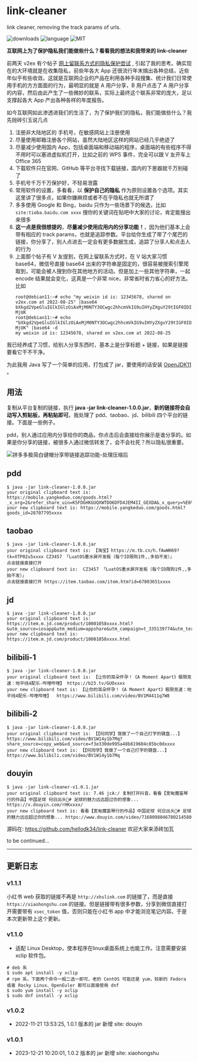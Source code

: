 # link-cleaner

link cleaner, removing the track params of urls.

![downloads](https://img.shields.io/github/downloads/hellodk34/link-cleaner/total) ![language](https://img.shields.io/badge/language-Java-green) ![MIT](https://img.shields.io/github/license/hellodk34/link-cleaner)

**互联网上为了保护隐私我们能做些什么？看看我的想法和我带来的 link-cleaner**

前两天 v2ex 有个帖子 [网上留联系方式的隐私保护尝试](https://www.v2ex.com/t/874281) , 引起了我的思考。确实现在的大环境就是在收集隐私，前些年各大 App 还很流行年末搞出各种总结，近些年似乎有些收敛。这就是互联网企业的产品在利用各种手段搜集、统计我们日常使用手机的方方面面的行为，最明显的就是 A 用户分享，B 用户点击了 A 用户分享的内容，然后由此产生了一些微妙的联系，实际上最终这个联系非常的庞大，足以支撑起各大 App 产出各种各样的年度报告。

如今互联网如此渗透进我们的生活了，为了保护我们的隐私，我们能做些什么？我先抛砖引玉说几点

1. 注册非大陆地区的 手机号，在敏感网站上注册使用
2. 尽量使用邮箱注册各个网站，虽然大陆地区这样的网站已经几乎绝迹了
3. 尽量减少使用国内 App，包括桌面端和移动端的程序，桌面端的有些程序不得不用时可以塞进虚拟机打开，比如之前的 WPS 事件，完全可以跟 V 友开车上 Office 365
4. 下载软件只在官网、GitHub 等平台寻找下载链接，国内的下崽器就千万别碰了
5. 手机号千万千万保护好，不轻易泄露
6. 常用软件的设置，多看看，以 **保护自己的隐私** 作为原则设置各个选项。其实这里讲了很多点，如果你嫌麻烦或者不在乎隐私也就无所谓了
7. 多多使用 Google 和 Bing，baidu 只作为一些场景下的候选，比如 `site:tieba.baidu.com xxxx` 搜你的关键词在贴吧中大家的讨论，肯定能搜出来很多
8. **这一点是我很想提的**，**尽量减少使用应用内的分享功能！**，因为他们基本上会带有相应的 track params，也就是追踪参数。平台给你生成了带了个尾巴的链接，你分享了，别人点进去一定会有更多数据生成，追踪了分享人和点击人的行为
9. 上面那个帖子有 V 友提到，在网上留联系方式时，在 V 站大家习惯 base64，微信号直接 base64 出来的字符串是固定的，很容易被搜索引擎爬取到，可能会被人搜到你在其他地方的活动。但是加上一些其他字符串，一起 encode 结果就会变化，这真是一个非常 nice，非常省时省力省心的好方法。比如
    ```
    root@debian11:~# echo "my weixin id is: 12345678, shared on v2ex.com at 2022-08-25" |base64
    bXkgd2VpeGluIGlkIGlzOiAxMjM0NTY3OCwgc2hhcmVkIG9uIHYyZXguY29tIGF0IDIwMjItMDgt
    MjUK
    root@debian11:~# echo "bXkgd2VpeGluIGlkIGlzOiAxMjM0NTY3OCwgc2hhcmVkIG9uIHYyZXguY29tIGF0IDIwMjItMDgt
    MjUK" |base64 -d
    my weixin id is: 12345678, shared on v2ex.com at 2022-08-25
	```

我已经养成了习惯，给别人分享东西时，基本上是分享标题 + 链接，如果是链接要看它干不干净。

为此我用 Java 写了一个简单的应用，打包成了 jar，要使用的话安装 [OpenJDK11](https://www.injdk.cn/) 。

## 用法

复制从平台复制的链接，执行 **java -jar link-cleaner-1.0.0.jar**，**新的链接将会自动写入剪贴板，再粘贴即可**。我处理了 pdd、taobao、jd、bilibili 四个平台的链接。下面是一些例子。

pdd，别人通过应用内分享给你的商品，你点击后会直接给你展示是谁分享的。如果是你分享的链接，被很多人通过微信转发了，会不会社死？所以隐私很重要。

![拼多多极简白键帽分享带链接追踪功能-处理压缩后](https://image.940304.xyz/i/2022/08/25/630776655ec97.jpg)

## pdd

```
$ java -jar link-cleaner-1.0.0.jar
your original clipboard text is: https://mobile.yangkeduo.com/goods.html?_x_org=2&refer_share_uin=KSFDGHKGUQXWTDO6DFD4JEM4II_GEXDA&_x_query=%E6%BA%90%E5%B7%A5%E4%B8%9A%E9%94%AE%E5%B8%BD&share_uin=KSFDGHKGUQXWTDO6DFD4JEM4II_GEXDA&page_from=23&_wv=41729&refer_share_channel=copy_link&refer_share_id=LJ8vv4WYAvYeEDzl5BqMr2rbJCLWiX9u&goods_id=28707795xxxx&pxq_secret_key=VGKR5MJG66CF7YSADPCIDC4OAA3ZUKSORF6SJAVHT3JXSROMIAGA&_wvx=10
your new clipboard text is: https://mobile.yangkeduo.com/goods.html?goods_id=28707795xxxx
```

## taobao

```
$ java -jar link-cleaner-1.0.0.jar
your original clipboard text is: 【淘宝】https://m.tb.cn/h.fAwWH69?tk=XTP02u5xxxx CZ3457 「LuatOS墨水屏开发板（每个ID限购1件,,多拍不发）」
点击链接直接打开
your new clipboard text is:  CZ3457 「LuatOS墨水屏开发板（每个ID限购1件,,多拍不发）」
点击链接直接打开 https://item.taobao.com/item.htm?id=67803651xxxx
```

## jd

```
$ java -jar link-cleaner-1.0.0.jar
your original clipboard text is: https://item.m.jd.com/product/10001058xxxx.html?&utm_source=iosapp&utm_medium=appshare&utm_campaign=t_335139774&utm_term=CopyURL&ad_od=share&gx=RnE3kDMMOmWKmtRN6tUjCHNhknHA
your new clipboard text is: https://item.m.jd.com/product/10001058xxxx.html
```

## bilibili-1

```
$ java -jar link-cleaner-1.0.0.jar
your original clipboard text is: 【让你的耳朵怀孕！《A Moment Apart》极限竞速：地平线4配乐-哔哩哔哩】 https://b23.tv/GUOxxxx
your new clipboard text is: 【让你的耳朵怀孕！《A Moment Apart》极限竞速：地平线4配乐-哔哩哔哩】  https://www.bilibili.com/video/BV1M4411q7W8
```

## bilibili-2

```
$ java -jar link-cleaner-1.0.0.jar
your original clipboard text is: 【【何同学】我做了一个自己打字的键盘...】 https://www.bilibili.com/video/BV1W14y1b7Mq?share_source=copy_web&vd_source=f3e330de995a48b819604c85bc0dxxxx
your new clipboard text is: 【【何同学】我做了一个自己打字的键盘...】  https://www.bilibili.com/video/BV1W14y1b7Mq
```

## douyin

```
$ java -jar link-cleaner-v1.0.1.jar
your original clipboard text is: 7.46 jcA:/ 复制打开抖音，看看【宽甸魔笛琴行的作品】中国足球 何日出头🤔# 足球的魅力远远超过你的想象... https://v.douyin.com/rHKxxxx/
your new clipboard text is: 看看【宽甸魔笛琴行的作品】中国足球 何日出头🤔# 足球的魅力远远超过你的想象... https://www.douyin.com/video/7168098046780214580
```

源码在: https://github.com/hellodk34/link-cleaner 欢迎大家来添砖加瓦

to be continued...

----

## 更新日志

### v1.1.1

小红书 web 获取的链接不再是 `http://xhslink.com` 的链接了，而是直接 `https://xiaohongshu.com` 的链接。但是链接带有很多参数，分享到微信直接打开需要带有 `xsec_token` 值，否则只能在小红书 app 中才能浏览笔记内容。于是本次更新带上这个更新。

### v1.1.0

- 适配 Linux Desktop，使本程序在linux桌面系统上也能工作。注意需要安装 xclip 软件包。

```
# deb 系
$ sudo apt install -y xclip
# rpm 系，下面两个命令一般二选一即可，老的 CentOS 可能还是 yum，较新的 Fedora 或者 Rocky Linux、OpenEuler 都可以直接使用 dnf
$ sudo yum install -y xclip
$ sudo dnf install -y xclip
```

### v1.0.2

- 2022-11-21 13:53:25, 1.0.1 版本的 jar 新增 site: douyin

### v1.0.1

- 2023-12-21 10:20:01, 1.0.2 版本的 jar 新增 site: xiaohongshu
